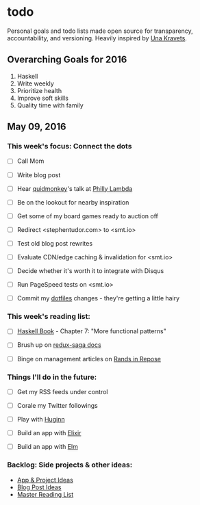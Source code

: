 todo
====

Personal goals and todo lists made open source for transparency,
accountability, and versioning. Heavily inspired by [Una Kravets].

  [Una Kravets]: http://una.im/personal-goals-guide

## Overarching Goals for 2016

1. Haskell
2. Write weekly
3. Prioritize health
4. Improve soft skills
5. Quality time with family

## May 09, 2016

### This week's focus: Connect the dots

- [ ] Call Mom
- [ ] Write blog post
- [ ] Hear [quidmonkey]'s talk at [Philly Lambda]
- [ ] Be on the lookout for nearby inspiration
- [ ] Get some of my board games ready to auction off
- [ ] Redirect <stephentudor.com> to <smt.io>
- [ ] Test old blog post rewrites
- [ ] Evaluate CDN/edge caching & invalidation for <smt.io>
- [ ] Decide whether it's worth it to integrate with Disqus
- [ ] Run PageSpeed tests on <smt.io>
- [ ] Commit my [dotfiles] changes - they're getting a little hairy

  [quidmonkey]: https://github.com/quidmonkey
  [Philly Lambda]: http://www.meetup.com/Philly-Lambda/events/230810382/
  [dotfiles]: https://github.com/smt/dotfiles

### This week's reading list:

- [ ] [Haskell Book] - Chapter 7: "More functional patterns"
- [ ] Brush up on [redux-saga docs]
- [ ] Binge on management articles on [Rands in Repose]

  [Haskell Book]: http://haskellbook.com
  [redux-saga docs]: http://yelouafi.github.io/redux-saga/
  [Rands in Repose]: http://randsinrepose.com/archives/category/management/

### Things I'll do in the future:

- [ ] Get my RSS feeds under control
- [ ] Corale my Twitter followings
- [ ] Play with [Huginn]
- [ ] Build an app with [Elixir]
- [ ] Build an app with [Elm]

  [Huginn]: https://github.com/cantino/huginn
  [Elixir]: http://elixir-lang.org/
  [Elm]: http://elm-lang.org/

### Backlog: Side projects & other ideas:

- [App & Project Ideas](https://github.com/smt/todo/blob/master/backlog/app-ideas.md)
- [Blog Post Ideas](https://github.com/smt/todo/blob/master/backlog/post-ideas.md)
- [Master Reading List](https://github.com/smt/todo/blob/master/backlog/reading-list.md)
